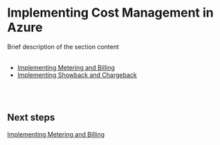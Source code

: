 # Implementing Cost Management in Azure
Brief description of the section content
<br />
<br />

<Navigation>
  
- [Implementing Metering and Billing](New-2.1-Implementing-Metering-and-Billing.md)  
- [Implementing Showback and Chargeback](New-2.2-Implementing-Showback-and-Chargeback.md)
<br />
<br />
  
## Next steps
[Implementing Metering and Billing](2.1-Implementing-Metering-and-Billing.md)
